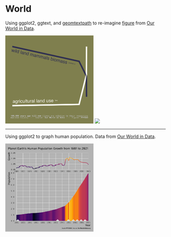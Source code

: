 # World

Using ggplot2, ggtext, and [geomtextpath](https://allancameron.github.io/geomtextpath/) to re-imagine [figure](https://assets.ourworldindata.org/uploads/2021/03/Possible-future-wild-mammals.png) from [Our World in Data](https://ourworldindata.org/wild-mammal-decline).

<img src="https://raw.githubusercontent.com/pyykkojuha/R/main/World/mammals_v_land.png" width="55%">
<img src="https://raw.githubusercontent.com/pyykkojuha/R/main/World/mammals_v_land_ig.png" width="20%">

<hr>

Using ggplot2 to graph human population. Data from [Our World in Data](https://ourworldindata.org/grapher/population).

<img src="https://raw.githubusercontent.com/pyykkojuha/R/main/World/population_world_1801_2021_point.png" width="55%">

